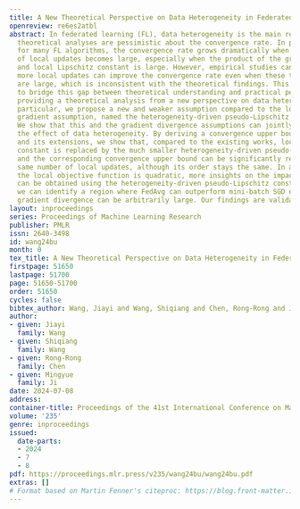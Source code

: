 ```yaml
---
title: A New Theoretical Perspective on Data Heterogeneity in Federated Optimization
openreview: re6es2atbl
abstract: In federated learning (FL), data heterogeneity is the main reason that existing
  theoretical analyses are pessimistic about the convergence rate. In particular,
  for many FL algorithms, the convergence rate grows dramatically when the number
  of local updates becomes large, especially when the product of the gradient divergence
  and local Lipschitz constant is large. However, empirical studies can show that
  more local updates can improve the convergence rate even when these two parameters
  are large, which is inconsistent with the theoretical findings. This paper aims
  to bridge this gap between theoretical understanding and practical performance by
  providing a theoretical analysis from a new perspective on data heterogeneity. In
  particular, we propose a new and weaker assumption compared to the local Lipschitz
  gradient assumption, named the heterogeneity-driven pseudo-Lipschitz assumption.
  We show that this and the gradient divergence assumptions can jointly characterize
  the effect of data heterogeneity. By deriving a convergence upper bound for FedAvg
  and its extensions, we show that, compared to the existing works, local Lipschitz
  constant is replaced by the much smaller heterogeneity-driven pseudo-Lipschitz constant
  and the corresponding convergence upper bound can be significantly reduced for the
  same number of local updates, although its order stays the same. In addition, when
  the local objective function is quadratic, more insights on the impact of data heterogeneity
  can be obtained using the heterogeneity-driven pseudo-Lipschitz constant. For example,
  we can identify a region where FedAvg can outperform mini-batch SGD even when the
  gradient divergence can be arbitrarily large. Our findings are validated using experiments.
layout: inproceedings
series: Proceedings of Machine Learning Research
publisher: PMLR
issn: 2640-3498
id: wang24bu
month: 0
tex_title: A New Theoretical Perspective on Data Heterogeneity in Federated Optimization
firstpage: 51650
lastpage: 51700
page: 51650-51700
order: 51650
cycles: false
bibtex_author: Wang, Jiayi and Wang, Shiqiang and Chen, Rong-Rong and Ji, Mingyue
author:
- given: Jiayi
  family: Wang
- given: Shiqiang
  family: Wang
- given: Rong-Rong
  family: Chen
- given: Mingyue
  family: Ji
date: 2024-07-08
address:
container-title: Proceedings of the 41st International Conference on Machine Learning
volume: '235'
genre: inproceedings
issued:
  date-parts:
  - 2024
  - 7
  - 8
pdf: https://proceedings.mlr.press/v235/wang24bu/wang24bu.pdf
extras: []
# Format based on Martin Fenner's citeproc: https://blog.front-matter.io/posts/citeproc-yaml-for-bibliographies/
---
```

